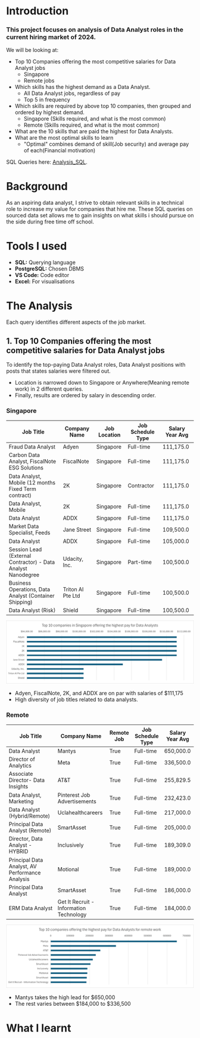 # Introduction
### This project focuses on analysis of __Data Analyst__ roles in the current hiring market of __2024__.
We will be looking at:
- Top 10 Companies offering the most competitive salaries for Data Analyst jobs
    - Singapore
    - Remote jobs
- Which skills has the highest demand as a Data Analyst.
    - All Data Analyst jobs, regardless of pay
    - Top 5 in frequency
- Which skills are required by above top 10 companies, then grouped and ordered by highest demand.
    - Singapore (Skills required, and what is the most common)
    - Remote (Skills required, and what is the most common)
- What are the 10 skills that are paid the highest for Data Analysts.
- What are the most optimal skills to learn
    - "Optimal" combines demand of skill(Job security) and average pay of each(Financial motivation)

SQL Queries here: [Analysis_SQL](/Analysis_SQL/).
# Background
As an aspiring data analyst, I strive to obtain relevant skills in a technical role to increase my value for companies that hire me. These SQL queries on sourced data set allows me to gain insights on what skills i should pursue on the side during free time off school.
# Tools I used
- __SQL:__ Querying language
- __PostgreSQL:__ Chosen DBMS
- __VS Code:__ Code editor
- __Excel:__ For visualisations
# The Analysis
Each query identifies different aspects of the job market.

## 1. Top 10 Companies offering the most competitive salaries for Data Analyst jobs
To identify the top-paying Data Analyst roles, Data Analyst positions with posts that states salaries were filtered out. 
- Location is narrowed down to Singapore or Anywhere(Meaning remote work) in 2 different queries. 
- Finally, results are ordered by salary in descending order.

### Singapore
| Job Title                                                    | Company Name      | Job Location | Job Schedule Type | Salary Year Avg |
|--------------------------------------------------------------|-------------------|--------------|-------------------|-----------------|
| Fraud Data Analyst                                           | Adyen             | Singapore    | Full-time         | 111,175.0       |
| Carbon Data Analyst, FiscalNote ESG Solutions                | FiscalNote        | Singapore    | Full-time         | 111,175.0       |
| Data Analyst, Mobile (12 months Fixed Term contract)         | 2K                | Singapore    | Contractor        | 111,175.0       |
| Data Analyst, Mobile                                         | 2K                | Singapore    | Full-time         | 111,175.0       |
| Data Analyst                                                 | ADDX              | Singapore    | Full-time         | 111,175.0       |
| Market Data Specialist, Feeds                                | Jane Street       | Singapore    | Full-time         | 109,500.0       |
| Data Analyst                                                 | ADDX              | Singapore    | Full-time         | 105,000.0       |
| Session Lead (External Contractor) - Data Analyst Nanodegree | Udacity, Inc.     | Singapore    | Part-time         | 100,500.0       |
| Business Operations, Data Analyst (Container Shipping)       | Triton AI Pte Ltd | Singapore    | Full-time         | 100,500.0       |
| Data Analyst (Risk)                                          | Shield            | Singapore    | Full-time         | 100,500.0       |
![top_paying_singapore_companies_barchart](/Results&Visualisations/1.%20Singapore_barchart.png)

- Adyen, FiscalNote, 2K, and ADDX are on par with salaries of $111,175
- High diversity of job titles related to data analysts.

### Remote
| Job Title                                        | Company Name                          | Remote Job | Job Schedule Type | Salary Year Avg |
|--------------------------------------------------|---------------------------------------|------------|-------------------|-----------------|
| Data Analyst                                     | Mantys                                | True       | Full-time         | 650,000.0       |
| Director of Analytics                            | Meta                                  | True       | Full-time         | 336,500.0       |
| Associate Director- Data Insights                | AT&T                                  | True       | Full-time         | 255,829.5       |
| Data Analyst, Marketing                          | Pinterest Job Advertisements          | True       | Full-time         | 232,423.0       |
| Data Analyst (Hybrid/Remote)                     | Uclahealthcareers                     | True       | Full-time         | 217,000.0       |
| Principal Data Analyst (Remote)                  | SmartAsset                            | True       | Full-time         | 205,000.0       |
| Director, Data Analyst - HYBRID                  | Inclusively                           | True       | Full-time         | 189,309.0       |
| Principal Data Analyst, AV Performance Analysis  | Motional                              | True       | Full-time         | 189,000.0       |
| Principal Data Analyst                           | SmartAsset                            | True       | Full-time         | 186,000.0       |
| ERM Data Analyst                                 | Get It Recruit - Information Technology| True      | Full-time         | 184,000.0       |
![top_paying_remote_companies_barchart](/Results&Visualisations/1.%20Remote_bar_chart.png)

- Mantys takes the high lead for $650,000
- The rest varies between $184,000 to $336,500


# What I learnt